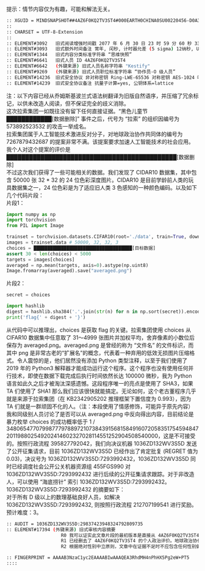 提示：情节内容仅为有趣，可能和解法无关。
>
```bash
:: XGUID = MINDSNAPSHOT##4AZ6F0KQ2TV3ST4#000EARTH0CHINA0SU00220456-D0A3-RLWE-AES*-SHA3-0020770630235960335760219
::
:: CHARSET = UTF-8-Extension
::
:: ELEMENT#3092   旧式阅读增强时间戳 2077 年 6 月 30 日 23 时 59 分 60 秒 335 毫秒 760 微秒 219 纳秒
:: ELEMENT#3093   旧式额外时间备注 常年, 闰秒, 计时器允差 (5 sigma) 12纳秒, UTC 同步允差 (5 sigma) 60纳秒
:: ELEMENT#1344   旧式内容分类标准字符串 “思维快照”
:: ELEMENT#6641   旧式人员 ID 4AZ6F0KQ2TV3ST4
:: ELEMENT#6642   (外键来源) 旧式人员名称字符串 "Kestify"
:: ELEMENT#9269   (外键来源) 旧式人员职位标准字符串 “协作员-O 级人员”
:: ELEMENT#14236  旧式安全协议 非对称密钥 Ring-LWE-65536 对称密钥 AES-1024 哈希 SHA3-1024
:: ELEMENT#14239  旧式安全协议备注 抗量子计算=yes, 公钥体系=lattice
```
>
注：以下内容已经从乔姆斯基波兰式语法树翻译为旧版自然语序，并压缩了冗余标记，以供未改造人阅读，但不保证完全的歧义消除。<br>
这次拉索集团一如既往没有留下任何直接证据。“黑色儿童节████████████\[数据删除\]” 事件之后，代号为 “拉索” 的组织因编号为 573892523532 的攻击一举成名。<br>
拉索集团属于人工智能技术激进反对分子，对地球政治协作共同体的编号为 7267879432687 的提案非常不满。该提案要求加速人工智能技术的社会应用。我个人对这个提案的评价是█████████████████████████████████████████████\[数据删除\]<br>
不过这次我们获得了一些可能相关的数据。我们发现了 CIDAR10 数据集，其中包含 50000 张 32 * 32 的 24 位色彩深度图片。CIDAR10 是目前学龄前人类的玩具数据集之一，24 位色彩是为了适应旧人类 3 色感知的一种颜色编码。以及如下几个代码片段：<br>
片段1：
>
```python
import numpy as np
import torchvision
from PIL import Image

trainset = torchvision.datasets.CIFAR10(root='./data', train=True, download=True)
images = trainset.data # 50000, 32, 32, 3
choices = ████████████████████████████████████[目标数据]
assert 30 < len(choices) < 5000
targets = images[choices]
averaged = np.mean(targets, axis=0).astype(np.uint8)
Image.fromarray(averaged).save("averaged.png")
```
>
片段2：
>
```python
secret = choices

import hashlib
digest = hashlib.sha384('.'.join(str(n) for n in np.sort(secret)).encode()).hexdigest()
print('flag{' + digest + '}')
```
>
从代码中可以推理出，choices 是获取 flag 的关键。拉索集团使用 choices 从 CIFAR10 数据集中任意取了 31～4999 张图片并加权平均，舍弃像素的小数位后保存为 averaged.png。averaged.png 是曾经的称为 “文件名” 的文件标识，而其中 png 是非常古老的“扩展名”的概念，代表着一种弃用的低效无损图片压缩格式。令人震惊的是，他们居然没有添加 Python 类型注释，以至于我们使用了 2019 年的 Python3 解释器才能成功运行这个程序。这个程序也没有使用任何并行技术，即使在数据下载完成后执行时间依然长达 100000 微秒，我为 Python 语言如此久之后才被淘汰深感遗憾。这段程序唯一的亮点是使用了 SHA3，如果 TA 们使用了 SHA1 那么我们应该很快就能搞定。无论如何，这个老古董程序几乎就是来源于拉索集团（在 KB2342905202 推理框架下置信度为 0.993），因为 TA 们就是一群顽固不化的人。（注：本段使用了情感修饰，可能异于原先内容）<br>
我和同级别人员讨论了是否可以从 averaged.png 中反向得出内容，目前结论是暴力枚举 choices 的成功概率低于 1 / 3480654770799877797889721073843915681584916072058351754594847201198802549202414602327028114551252904508540000，这是不可接受的。按照行政流程 395827792042，我们向决议机器 1036ZD132WV3S5D 发送了公开征集请求，目前 1036ZD132WV3S5D 已经作出了肯定批复 (REGRET 值为 0.03)，决议号为 1036ZD132WV3S5D:7293992432，1036ZD132WV3S5D 同时已经调度社会公开公关机器资源组 455FGS990 对 1036ZD132WV3S5D:7293992432 进行后续的公开征集请求跟踪。对于非改造人，可以使用 “海底捞针” 索引 1036ZD132WV3S5D:7293992432。<br>
1036ZD132WV3S5D:7293992432 的摘要如下：<br>
对于所有 D 级以上的数理基础良好人员，如解决 1036ZD132WV3S5D:7293992432, 则按照行政流程 212707199541 进行奖励。预计难度：3。
>
```bash
:: AUDIT = 1036ZD132WV3S5D:29837423948324792809735
:: ELEMENT#17394 (外键来源) 旧式审核内容摘要
                    R0 我可以证实此文章片段的最初版本是直接从 4AZ6F0KQ2TV3ST4 的思维中读取的。
                    R1 已经删去了 4AZ6F0KQ2TV3ST4 的个人政治评价。地球政治协作共同体禁止任何形式的公开政治评论。
                    R2 根据绝对性别中立原则，文章中在证据不足时不应包含任何性别偏见，已经将‘他们’ 替换为 ‘TA 们’。

:: FINGERPRINT = AAAAB3NzaC1yc2EAAAABIwAAAQEA3RhdMH4nPhHX5Pg2eW+PT5
::::
```